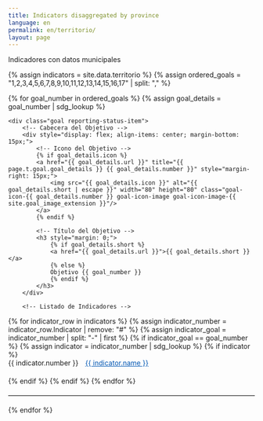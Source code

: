 ```yaml
---
title: Indicators disaggregated by province
language: en
permalink: en/territorio/
layout: page
---
```


Indicadores con datos municipales

<div class="container">
  {% assign indicators = site.data.territorio %}
  {% assign ordered_goals = "1,2,3,4,5,6,7,8,9,10,11,12,13,14,15,16,17" | split: "," %}

  <!-- Mostrar indicadores agrupados en orden de objetivos -->
  {% for goal_number in ordered_goals %}
    {% assign goal_details = goal_number | sdg_lookup %}

    <div class="goal reporting-status-item">
        <!-- Cabecera del Objetivo -->
        <div style="display: flex; align-items: center; margin-bottom: 15px;">
            <!-- Icono del Objetivo -->
            {% if goal_details.icon %}
            <a href="{{ goal_details.url }}" title="{{ page.t.goal.goal_details }} {{ goal_details.number }}" style="margin-right: 15px;">
                <img src="{{ goal_details.icon }}" alt="{{ goal_details.short | escape }}" width="80" height="80" class="goal-icon-{{ goal_details.number }} goal-icon-image goal-icon-image-{{ site.goal_image_extension }}"/>
            </a>
            {% endif %}
            
            <!-- Título del Objetivo -->
            <h3 style="margin: 0;">
                {% if goal_details.short %}
                <a href="{{ goal_details.url }}">{{ goal_details.short }}</a>
                {% else %}
                Objetivo {{ goal_number }}
                {% endif %}
            </h3>
        </div>

        <!-- Listado de Indicadores -->
<ul style="list-style: none; padding: 0; margin-top: 10px;">
  {% for indicator_row in indicators %}
    {% assign indicator_number = indicator_row.Indicator | remove: "#" %}
    {% assign indicator_goal = indicator_number | split: "-" | first %}
    {% if indicator_goal == goal_number %}
      {% assign indicator = indicator_number | sdg_lookup %}
      {% if indicator %}
        <li style="margin-bottom: 20px; display: flex; align-items: flex-start;">
          <span style="flex-shrink: 0;">{{ indicator.number }}</span>
          <a href="{{ indicator.url }}" style="text-decoration: underline; color: #0056b3; margin-left: 1em; flex-grow: 1;">
            {{ indicator.name }}
          </a>
        </li>
      {% endif %}
    {% endif %}
  {% endfor %}
</ul>
    </div>
    <hr style="border: 0; border-top: 1px solid #ccc; margin: 20px 0;">
  {% endfor %}
</div>
